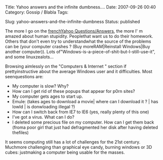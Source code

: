 Title: Yahoo answers and the infinite dumbness....
Date: 2007-09-26 00:40
Category: Gossip / Blabla
Tags: <?xml version="1.0" encoding="utf-8"?>

Slug: yahoo-answers-and-the-infinite-dumbness
Status: published

The more I go on the [frenchYahoo Questions/Answers](\%22http://fr.answers.yahoo.com/question/\%22), the more I' m amazed about human stupidity. Peoplethat want us to do their homework. Others that don't even try to understandwhat the source of the problems can be (your computer crashes ? (Buy moreRAM|Reinstall Windows|Buy another computer)). Lots of"Windows-is-a-piece-of-shit-but-I-still-use-it", and some linuxzealots...  
  
Browsing aimlessly on the "Computers & Internet " section if prettyinstructive about the average Windows user and it difficulties. Most seenquestions are:

-   My computer is slow? Why?
-   How can I get rid of these popups that appear for p0rn sites?
-   My computer gets ages to start up.
-   Emule: (takes ages to download a movie| where can I download it ? | has lowId | is donwloading illegal ?)
-   How can I switch back from IE7 to IE6 (yes, really plenty of this one)
-   I've got a virus. What can I do?
-   I deleted some precious file on my computer. How can I get them back (froma poor girl that just had defragmented her disk after having deleted thefiles)

It seems computing still has a lot of challenges for the 21st century. Muchmore challenging than graphical eye candy, burning windows or 3D cubes: justmaking a computer being usable for the masses.
